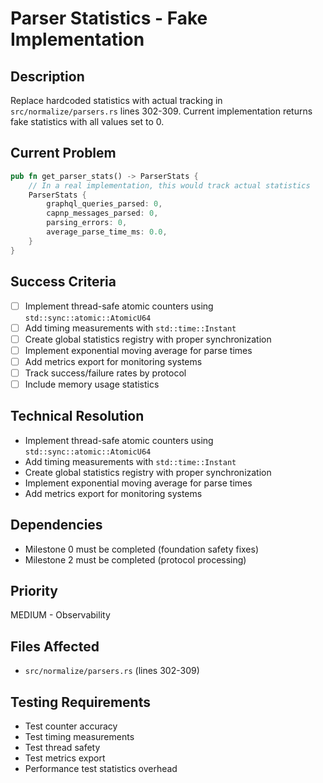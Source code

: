 # Parser Statistics - Fake Implementation

## Description
Replace hardcoded statistics with actual tracking in `src/normalize/parsers.rs` lines 302-309. Current implementation returns fake statistics with all values set to 0.

## Current Problem
```rust
pub fn get_parser_stats() -> ParserStats {
    // In a real implementation, this would track actual statistics
    ParserStats {
        graphql_queries_parsed: 0,
        capnp_messages_parsed: 0,
        parsing_errors: 0,
        average_parse_time_ms: 0.0,
    }
}
```

## Success Criteria
- [ ] Implement thread-safe atomic counters using `std::sync::atomic::AtomicU64`
- [ ] Add timing measurements with `std::time::Instant`
- [ ] Create global statistics registry with proper synchronization
- [ ] Implement exponential moving average for parse times
- [ ] Add metrics export for monitoring systems
- [ ] Track success/failure rates by protocol
- [ ] Include memory usage statistics

## Technical Resolution
- Implement thread-safe atomic counters using `std::sync::atomic::AtomicU64`
- Add timing measurements with `std::time::Instant`
- Create global statistics registry with proper synchronization
- Implement exponential moving average for parse times
- Add metrics export for monitoring systems

## Dependencies
- Milestone 0 must be completed (foundation safety fixes)
- Milestone 2 must be completed (protocol processing)

## Priority
MEDIUM - Observability

## Files Affected
- `src/normalize/parsers.rs` (lines 302-309)

## Testing Requirements
- Test counter accuracy
- Test timing measurements
- Test thread safety
- Test metrics export
- Performance test statistics overhead